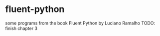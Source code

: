 # fluent-python
some programs from the book Fluent Python by Luciano Ramalho
TODO: finish chapter 3

